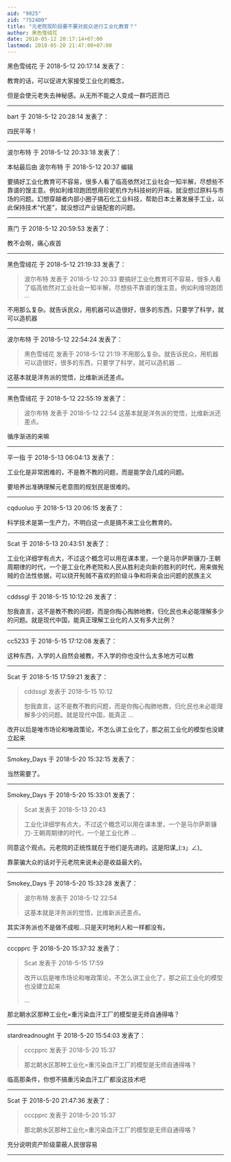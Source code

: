 ```yaml
---
aid: "9025"
zid: "752400"
title: "元老院现阶段要不要对民众进行工业化教育？"
author: 黑色雪绒花
date: 2018-05-12 20:17:14+07:00
lastmod: 2018-05-20 21:47:00+07:00
---
```


黑色雪绒花 于 2018-5-12 20:17:14 发表了：

教育的话，可以促进大家接受工业化的概念，

但是会使元老失去神秘感。从无所不能之人变成一群巧匠而已

---

bart 于 2018-5-12 20:28:14 发表了：

四民平等！

---

波尔布特 于 2018-5-12 20:33:18 发表了：

本帖最后由 波尔布特 于 2018-5-12 20:37 编辑

要搞好工业化教育可不容易，很多人看了临高依然对工业社会一知半解，尽想些不靠谱的馊主意。例如利维坦跑团想用珍妮机作为科技树的开端，就没想过原料与市场的问题。幻想穿越者内部小圈子搞石化工业科技，帮助日本土著发展手工业，以此保持技术“代差”，就没想过产业链配套的问题。

---

熹门 于 2018-5-12 20:59:53 发表了：

教不会啊，痛心疾首

---

黑色雪绒花 于 2018-5-12 21:19:33 发表了：

> 波尔布特 发表于 2018-5-12 20:33 要搞好工业化教育可不容易，很多人看了临高依然对工业社会一知半解，尽想些不靠谱的馊主意。例如利维坦跑团 ...

不用那么复杂。就告诉民众，用机器可以造很好，很多的东西，只要学了科学，就可以造机器

---

波尔布特 于 2018-5-12 22:54:24 发表了：

> 黑色雪绒花 发表于 2018-5-12 21:19 不用那么复杂。就告诉民众，用机器可以造很好，很多的东西，只要学了科学，就可以造机器 ...

这基本就是洋务派的觉悟，比维新派还差点。

---

黑色雪绒花 于 2018-5-12 22:55:19 发表了：

> 波尔布特 发表于 2018-5-12 22:54 这基本就是洋务派的觉悟，比维新派还差点。

循序渐进的来嘛

---

平一指 于 2018-5-13 06:04:13 发表了：

工业化是非常困难的，不是教不教的问题，而是能学会几成的问题。

要培养出准确理解元老意图的规划民是很难的。

---

cqduoluo 于 2018-5-13 20:06:15 发表了：

科学技术是第一生产力，不明白这一点是搞不来工业化教育的。

---

Scat 于 2018-5-13 20:43:51 发表了：

工业化详细学有点大，不过这个概念可以用在课本里，一个是马尔萨斯镰刀-王朝周期律的时代，一个是工业化养老院和人民从胜利走向新的胜利的时代，用来做髡贼的合法性依据，可以绕开髡贼不喜欢的阶级斗争和将来会出问题的民族主义

---

cddssgl 于 2018-5-15 10:12:26 发表了：

恕我直言，这不是教不教的问题，而是你掏心掏肺地教，归化民也未必能理解多少的问题。就是现代中国，能真正理解工业化的人又有多大比例？

---

cc5233 于 2018-5-15 17:12:08 发表了：

这种东西，入学的人自然会被教，不入学的你也没什么太多地方可以教

---

Scat 于 2018-5-15 17:59:21 发表了：

> cddssgl 发表于 2018-5-15 10:12
>
> 恕我直言，这不是教不教的问题，而是你掏心掏肺地教，归化民也未必能理解多少的问题。就是现代中国，能真正 ...

改开以后是唯市场论和唯政策论，不怎么讲工业化了，那之前工业化的模型也没建立起来

---

Smokey_Days 于 2018-5-20 15:32:15 发表了：

当然需要了。

---

Smokey_Days 于 2018-5-20 15:33:01 发表了：

> Scat 发表于 2018-5-13 20:43
>
> 工业化详细学有点大，不过这个概念可以用在课本里，一个是马尔萨斯镰刀-王朝周期律的时代，一个是工业化养 ...

同意这个观点。元老院的正统性就在于他们是先进的。这是阳谋\_(:з」∠)\_

靠蒙骗大众的话对于元老院来说未必是收益最大的。

---

Smokey_Days 于 2018-5-20 15:33:28 发表了：

> 波尔布特 发表于 2018-5-12 22:54
>
> 这基本就是洋务派的觉悟，比维新派还差点。

其实洋务派也不是做不成啦...只是天时地利人和一样都没有。

---

cccpprc 于 2018-5-20 15:37:32 发表了：

> Scat 发表于 2018-5-15 17:59
>
> 改开以后是唯市场论和唯政策论，不怎么讲工业化了，那之前工业化的模型也没建立起来
>
> ...

那北朝水区那种工业化=重污染血汗工厂的模型是无师自通得咯？

---

stardreadnought 于 2018-5-20 15:54:03 发表了：

> cccpprc 发表于 2018-5-20 15:37
>
> 那北朝水区那种工业化=重污染血汗工厂的模型是无师自通得咯？

临高那条件，你想不搞重污染血汗工厂都没这技术吧

---

Scat 于 2018-5-20 21:47:36 发表了：

> cccpprc 发表于 2018-5-20 15:37
>
> 那北朝水区那种工业化=重污染血汗工厂的模型是无师自通得咯？

充分说明资产阶级蒙蔽人民很容易

---
